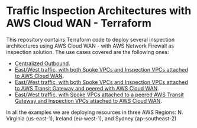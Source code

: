 # Traffic Inspection Architectures with AWS Cloud WAN - Terraform

This repository contains Terraform code to deploy several inspection architectures using AWS Cloud WAN - with AWS Network Firewall as inspection solution. The use cases covered are the following ones:

* [Centralized Outbound](./centralized_outbound/).
* [East/West traffic, with both Spoke VPCs and Inspection VPCs attached to AWS Cloud WAN](./east_west/).
* [East/West traffic, with both Spoke VPCs and Inspection VPCs attached to AWS Transit Gateway and peered with AWS Cloud WAN](./east_west_tgw/).
* [East/West traffic, with Spoke VPCs attached to a peered AWS Transit Gateway and Inspection VPCs attached to AWS Cloud WAN](./east_west_tgw_spoke_vpcs/).

In all the examples we are deploying resources in three AWS Regions: N. Virginia (us-east-1), Ireland (eu-west-1), and Sydney (ap-southeast-2)